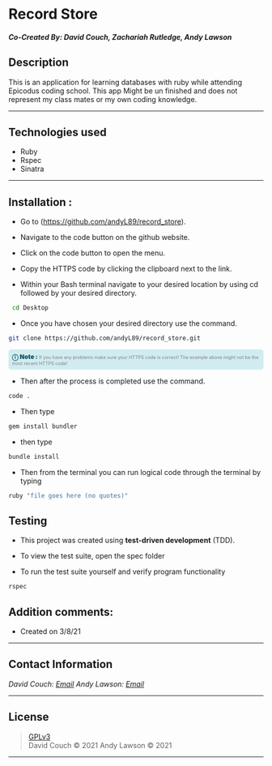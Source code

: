 # Record Store
#### *Co-Created By: David Couch, Zachariah Rutledge, Andy Lawson*

## Description
This is an application for learning databases with ruby while attending Epicodus coding school. This app Might be un finished and does not represent my class mates or my own coding knowledge.

* * *

## Technologies used

* Ruby
* Rspec
* Sinatra

* * *

## Installation :

* Go to (https://github.com/andyL89/record_store).
* Navigate to the code button on the github website.

* Click on the code button to open the menu.

- Copy the HTTPS code by clicking the clipboard next to the link.

- Within your Bash terminal navigate to your desired location by using cd followed by your desired directory.
```bash
 cd Desktop
```

- Once you have chosen your desired directory use the command.
```bash
git clone https://github.com/andyL89/record_store.git
```

<div
  style="
    background-color: #d1ecf1;
    color: grey; padding: 6px;
    font-size: 9px;
    border-radius: 5px;
    border: 1px solid #d4ecf1;
    margin-bottom: 12px"
>
  <span
    style="
      font-size: 12px;
      font-weight: 600;
      color: #0c5460;"
  >
    ⓘ
  </span>
  <span
    style="
      font-size: 12px;
      font-weight: 900;
      color: #0c5460;
      margin-bottom: 24px"
  >
    Note :
  </span>
  If you have any problems make sure your HTTPS code is correct! The example above might not be the most recent HTTPS code!
</div>


* Then after the process is completed use the command.

``` bash
code .
```

* Then type

``` bash
gem install bundler

```
* then type

``` bash
bundle install
```
* Then from the terminal you can run logical code through the terminal by typing
```bash
ruby "file goes here (no quotes)"
```

## Testing
* This project was created using **test-driven development** (TDD).

* To view the test suite, open the spec folder

* To run the test suite yourself and verify program functionality

```bash
rspec
```

## Addition comments:
* Created on 3/8/21


* * *

## Contact Information

_David Couch: [Email](dcouch440@gmail.com)_
_Andy Lawson: [Email](alawson89@gmail.com)_



* * *

## License
> [GPLv3](https://choosealicense.com/licenses/gpl-3.0/)\
> David Couch &copy; 2021
> Andy Lawson &copy; 2021

* * *
